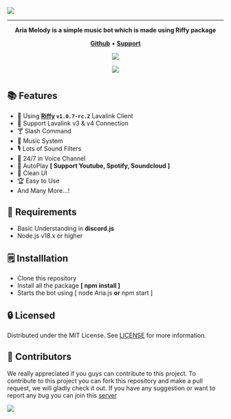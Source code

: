 <img src="Aria Melody.svg" />

---

<p align="center">
  <strong>Aria Melody is a simple music bot which is made using Riffy package</strong>
  </p>

<p align="center">
    <a href="https://github.com/BebanCode/Aria-Melody"><b>Github</b></a> •
    <a href="https://discord.gg/9eCgpGuZAa"><b>Support</b></a>
</p>

<div align="center">
  <a href="https://www.npmjs.com/package/riffy"><img src="https://img.shields.io/badge/Riffy-1.0.7_rc.2-blue" />
</div>
<p align="center"> 
  <a href="https://discord.gg/9eCgpGuZAa" target="_blank"> <img src="https://discordapp.com/api/guilds/1215235509958479894/widget.png?style=banner2"/> </a>
</p>

#

## 📚 Features
-   🎻 Using **[Riffy](https://www.npmjs.com/package/riffy) `v1.0.7-rc.2`** Lavalink Client
-   🌊 Support Lavalink v3 & v4 Connection
-   🍸️ Slash Command
-   🎵 Music System
-   🎙️ Lots of Sound Filters
-   💺 24/7 in Voice Channel
-   🔎 AutoPlay **[ Support Youtube, Spotify, Soundcloud ]**
-   🫧 Clean UI
-   🏆️ Easy to Use
-   And Many More...!

## 📜 Requirements
-   Basic Understanding in **discord.js**
-   Node.js v18.x or higher

## 🗒️ Installlation
-   Clone this repository
-   Install all the package **[ npm install ]**
-   Starts the bot using [ node Aria.js **or** npm start ]

## 🔒️ Licensed
Distributed under the MIT License. See [LICENSE](https://github.com/Beban-Studio/Aria-Melody/blob/master/LICENSE) for more information.

## 👥 Contributors
We really appreciated if you guys can contribute to this project. To contribute to this project you can fork this repository and make a pull request, we will gladly check it out. If you have any suggestion or want to report any bug you can join this [server](https://discord.gg/9eCgpGuZAa)

<a href="https://github.com/Beban-Studio/Aria-Melody/graphs/contributors">
  <img src="https://contributors-img.web.app/image?repo=beban-studio/aria-melody" />
</a>